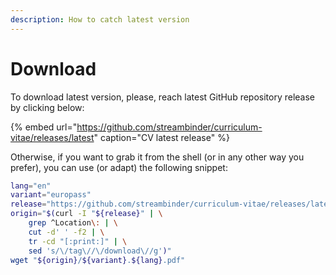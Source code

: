 ```yaml
---
description: How to catch latest version
---
```


# Download

To download latest version, please, reach latest GitHub repository release by clicking below:

{% embed url="https://github.com/streambinder/curriculum-vitae/releases/latest" caption="CV latest release" %}

Otherwise, if you want to grab it from the shell \(or in any other way you prefer\), you can use \(or adapt\) the following snippet:

```bash
lang="en"
variant="europass"
release="https://github.com/streambinder/curriculum-vitae/releases/latest"
origin="$(curl -I "${release}" | \
    grep ^Location\: | \
    cut -d' ' -f2 | \
    tr -cd "[:print:]" | \
    sed 's/\/tag\//\/download\//g')"
wget "${origin}/${variant}.${lang}.pdf"
```

